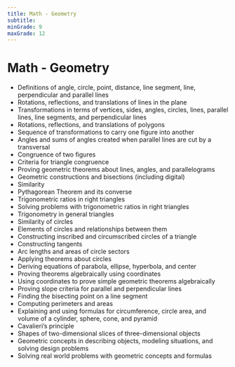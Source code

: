 ```yaml
---
title: Math - Geometry
subtitle: 
minGrade: 9
maxGrade: 12
---
```

# Math - Geometry
* Definitions of angle, circle, point, distance, line segment, line, perpendicular and parallel lines
* Rotations, reflections, and translations of lines in the plane
* Transformations in terms of vertices, sides, angles, circles, lines, parallel lines, line segments, and perpendicular lines
* Rotations, reflections, and translations of polygons
* Sequence of transformations to carry one figure into another
* Angles and sums of angles created when parallel lines are cut by a transversal
* Congruence of two figures
* Criteria for triangle congruence
* Proving geometric theorems about lines, angles, and parallelograms
* Geometric constructions and bisections (including digital)
* Similarity
* Pythagorean Theorem and its converse
* Trigonometric ratios in right triangles
* Solving problems with trigonometric ratios in right triangles
* Trigonometry in general triangles
* Similarity of circles
* Elements of circles and relationships between them
* Constructing inscribed and circumscribed circles of a triangle
* Constructing tangents
* Arc lengths and areas of circle sectors
* Applying theorems about circles
* Deriving equations of parabola, ellipse, hyperbola, and center
* Proving theorems algebraically using coordinates
* Using coordinates to prove simple geometric theorems algebraically
* Proving slope criteria for parallel and perpendicular lines
* Finding the bisecting point on a line segment
* Computing perimeters and areas
* Explaining and using formulas for circumference, circle area, and volume of a cylinder, sphere, cone, and pyramid
* Cavalieri’s principle
* Shapes of two-dimensional slices of three-dimensional objects
* Geometric concepts in describing objects, modeling situations, and solving design problems
* Solving real world problems with geometric concepts and formulas